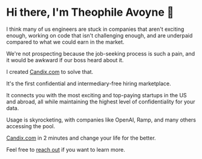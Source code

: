 # Hi there, I'm Theophile Avoyne 👋

I think many of us engineers are stuck in companies that aren't exciting enough, working on code that isn't challenging enough, and are underpaid compared to what we could earn in the market.

We're not prospecting because the job-seeking process is such a pain, and it would be awkward if our boss heard about it.

I created [Candix.com](https://candix.com/?utm_medium=social&utm_source=GitHub) to solve that.

It's the first confidential and intermediary-free hiring marketplace.

It connects you with the most exciting and top-paying startups in the US and abroad, all while maintaining the highest level of confidentiality for your data.

Usage is skyrocketing, with companies like OpenAI, Ramp, and many others accessing the pool.

[Candix.com](https://candix.com/?utm_medium=social&utm_source=GitHub) in 2 minutes and change your life for the better.

Feel free to [reach out](mailto=theophile@candix.com) if you want to learn more.

